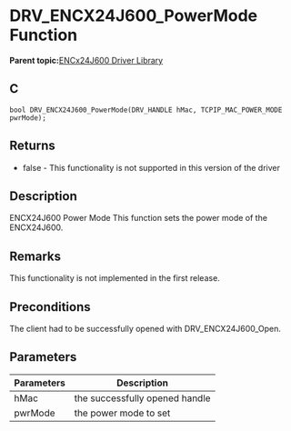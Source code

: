 # DRV\_ENCX24J600\_PowerMode Function

**Parent topic:**[ENCx24J600 Driver Library](GUID-F35BADF5-5469-4970-B3C5-52AB1E2287AB.md)

## C

```
bool DRV_ENCX24J600_PowerMode(DRV_HANDLE hMac, TCPIP_MAC_POWER_MODE pwrMode);
```

## Returns

-   false - This functionality is not supported in this version of the driver


## Description

ENCX24J600 Power Mode This function sets the power mode of the ENCX24J600.

## Remarks

This functionality is not implemented in the first release.

## Preconditions

The client had to be successfully opened with DRV\_ENCX24J600\_Open.

## Parameters

|Parameters|Description|
|----------|-----------|
|hMac|the successfully opened handle|
|pwrMode|the power mode to set|

